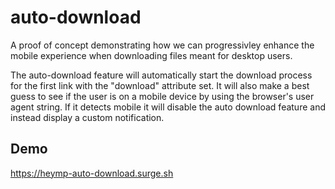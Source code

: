# auto-download

A proof of concept demonstrating how we can progressivley enhance the mobile experience when downloading files meant for desktop users.
      
The auto-download feature will automatically start the download process for the first link with the "download" attribute set. It will also make a best guess to see if the user is on a mobile device by using the browser's user agent string. If it detects mobile it will disable the auto download feature and instead display a custom notification.
      
      
## Demo

https://heymp-auto-download.surge.sh
